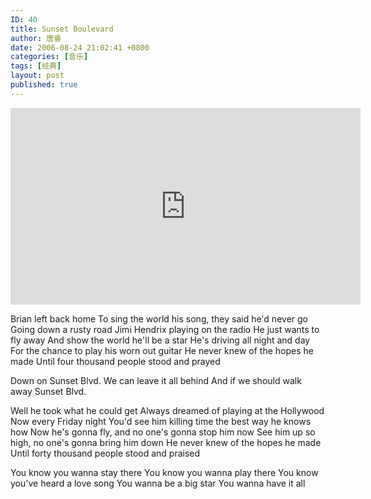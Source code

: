 ```yaml
---
ID: 40
title: Sunset Boulevard
author: 唐睿
date: 2006-08-24 21:02:41 +0800
categories: [音乐]
tags: [经典]
layout: post
published: true
---
```


<iframe width="560" height="315" src="https://www.youtube.com/embed/ARddozr7u70" frameborder="0" allowfullscreen></iframe>

Brian left back home
To sing the world his song, they said he'd never go
Going down a rusty road
Jimi Hendrix playing on the radio
He just wants to fly away
And show the world he'll be a star
He's driving all night and day
For the chance to play his worn out guitar
He never knew of the hopes he made
Until four thousand people stood and prayed

Down on Sunset Blvd.
We can leave it all behind
And if we should walk away
Sunset Blvd.

Well he took what he could get
Always dreamed of playing at the Hollywood
Now every Friday night
You'd see him killing time the best way he knows how
Now he's gonna fly, and no one's gonna stop him now
See him up so high, no one's gonna bring him down
He never knew of the hopes he made
Until forty thousand people stood and praised

You know you wanna stay there
You know you wanna play there
You know you've heard a love song
You wanna be a big star
You wanna have it all
